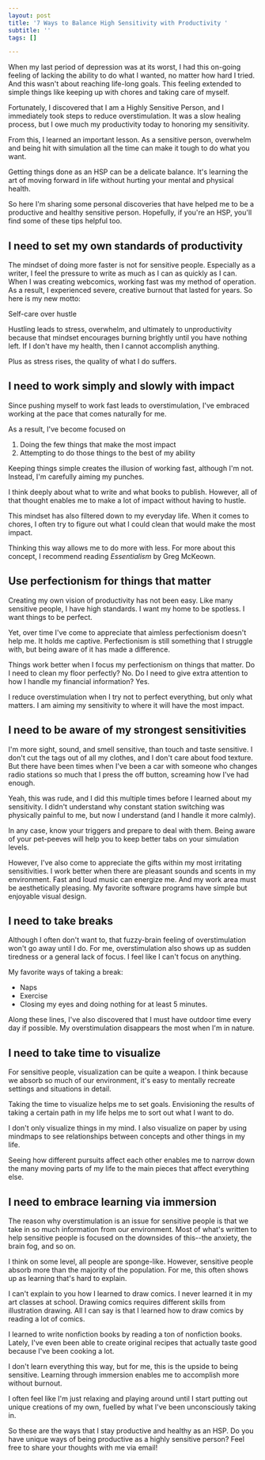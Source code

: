 ```yaml
---
layout: post
title: '7 Ways to Balance High Sensitivity with Productivity '
subtitle: ''
tags: []

---
```

When my last period of depression was at its worst, I had this on-going feeling of lacking the ability to do what I wanted, no matter how hard I tried. And this wasn't about reaching life-long goals. This feeling extended to simple things like keeping up with chores and taking care of myself.

Fortunately, I discovered that I am a Highly Sensitive Person, and I immediately took steps to reduce overstimulation. It was a slow healing process, but I owe much my productivity today to honoring my sensitivity.

From this, I learned an important lesson. As a sensitive person, overwhelm and being hit with simulation all the time can make it tough to do what you want.

Getting things done as an HSP can be a delicate balance. It's learning the art of moving forward in life without hurting your mental and physical health.

So here I'm sharing some personal discoveries that have helped me to be a productive and healthy sensitive person. Hopefully, if you're an HSP, you'll find some of these tips helpful too.

## I need to set my own standards of productivity

The mindset of doing more faster is not for sensitive people. Especially as a writer, I feel the pressure to write as much as I can as quickly as I can. When I was creating webcomics, working fast was my method of operation. As a result, I experienced severe, creative burnout that lasted for years. So here is my new motto:

Self-care over hustle

Hustling leads to stress, overwhelm, and ultimately to unproductivity because that mindset encourages burning brightly until you have nothing left. If I don't have my health, then I cannot accomplish anything.

Plus as stress rises, the quality of what I do suffers.

## I need to work simply and slowly with impact

Since pushing myself to work fast leads to overstimulation, I've embraced working at the pace that comes naturally for me.

As a result, I've become focused on

1. Doing the few things that make the most impact
2. Attempting to do those things to the best of my ability

Keeping things simple creates the illusion of working fast, although I'm not. Instead, I'm carefully aiming my punches.

I think deeply about what to write and what books to publish. However, all of that thought enables me to make a lot of impact without having to hustle.

This mindset has also filtered down to my everyday life. When it comes to chores, I often try to figure out what I could clean that would make the most impact.

Thinking this way allows me to do more with less. For more about this concept, I recommend reading _Essentialism_ by Greg McKeown.

## Use perfectionism for things that matter

Creating my own vision of productivity has not been easy. Like many sensitive people, I have high standards. I want my home to be spotless. I want things to be perfect.

Yet, over time I've come to appreciate that aimless perfectionism doesn't help me. It holds me captive. Perfectionism is still something that I struggle with, but being aware of it has made a difference.

Things work better when I focus my perfectionism on things that matter. Do I need to clean my floor perfectly? No. Do I need to give extra attention to how I handle my financial information? Yes.

I reduce overstimulation when I try not to perfect everything, but only what matters. I am aiming my sensitivity to where it will have the most impact.

## I need to be aware of my strongest sensitivities

I'm more sight, sound, and smell sensitive, than touch and taste sensitive. I don't cut the tags out of all my clothes, and I don't care about food texture. But there have been times when I've been a car with someone who changes radio stations so much that I press the off button, screaming how I've had enough.

Yeah, this was rude, and I did this multiple times before I learned about my sensitivity. I didn't understand why constant station switching was physically painful to me, but now I understand (and I handle it more calmly).

In any case, know your triggers and prepare to deal with them. Being aware of your pet-peeves will help you to keep better tabs on your simulation levels.

However, I've also come to appreciate the gifts within my most irritating sensitivities. I work better when there are pleasant sounds and scents in my environment. Fast and loud music can energize me. And my work area must be aesthetically pleasing. My favorite software programs have simple but enjoyable visual design.

## I need to take breaks

Although I often don't want to, that fuzzy-brain feeling of overstimulation won't go away until I do.  For me, overstimulation also shows up as sudden tiredness or a general lack of focus. I feel like I can't focus on anything.

My favorite ways of taking a break:
* Naps
* Exercise
* Closing my eyes and doing nothing for at least 5 minutes.

Along these lines, I've also discovered that I must have outdoor time every day if possible. My overstimulation disappears the most when I'm in nature.

## I need to take time to visualize

For sensitive people, visualization can be quite a weapon. I think because we absorb so much of our environment, it's easy to mentally recreate settings and situations in detail. 

Taking the time to visualize helps me to set goals. Envisioning the results of taking a certain path in my life helps me to sort out what I want to do.

I don't only visualize things in my mind. I also visualize on paper by using mindmaps to see relationships between concepts and other things in my life.

Seeing how different pursuits affect each other enables me to narrow down the many moving parts of my life to the main pieces that affect everything else.

## I need to embrace learning via immersion

The reason why overstimulation is an issue for sensitive people is that we take in so much information from our environment. Most of what's written to help sensitive people is focused on the downsides of this--the anxiety, the brain fog, and so on.

I think on some level, all people are sponge-like. However, sensitive people absorb more than the majority of the population. For me, this often shows up as learning that's hard to explain.

I can't explain to you how I learned to draw comics. I never learned it in my art classes at school. Drawing comics requires different skills from illustration drawing. All I can say is that I learned how to draw comics by reading a lot of comics.

I learned to write nonfiction books by reading a ton of nonfiction books. Lately, I've even been able to create original recipes that actually taste good because I've been cooking a lot.

I don't learn everything this way, but for me, this is the upside to being sensitive. Learning through immersion enables me to accomplish more without burnout.

I often feel like I'm just relaxing and playing around until I start putting out unique creations of my own, fuelled by what I've been unconsciously taking in. 

So these are the ways that I stay productive and healthy as an HSP. Do you have unique ways of being productive as a highly sensitive person? Feel free to share your thoughts with me via email!